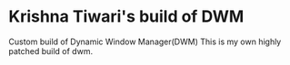 # Krishna Tiwari's build of DWM
Custom build of Dynamic Window Manager(DWM)
This is my own highly patched build of dwm.

